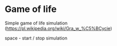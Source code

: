 Game of life
====================

Simple game of life simulation (https://pl.wikipedia.org/wiki/Gra_w_%C5%BCycie)

space - start / stop simulation



